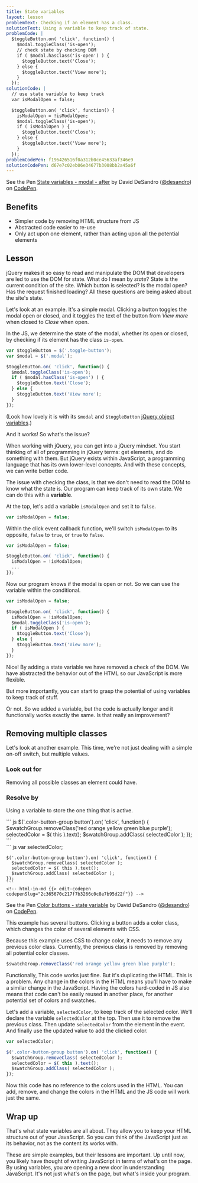 ```yaml
---
title: State variables
layout: lesson
problemText: Checking if an element has a class.
solutionText: Using a variable to keep track of state.
problemCode: |
  $toggleButton.on( 'click', function() {
    $modal.toggleClass('is-open');
    // check state by checking DOM
    if ( $modal.hasClass('is-open') ) {
      $toggleButton.text('Close');
    } else {
      $toggleButton.text('View more');
    }
  });
solutionCode: |
  // use state variable to keep track
  var isModalOpen = false;

  $toggleButton.on( 'click', function() {
    isModalOpen = !isModalOpen;
    $modal.toggleClass('is-open');
    if ( isModalOpen ) {
      $toggleButton.text('Close');
    } else {
      $toggleButton.text('View more');
    }
  });
problemCodePen: f196426516f0a312b0ce45633af346e9
solutionCodePen: d67e7c02eb06e34677b3008bb2a45a6f
---
```




<p data-height="300" data-theme-id="dark" data-slug-hash="d67e7c02eb06e34677b3008bb2a45a6f" data-default-tab="result" data-user="desandro" data-embed-version="2" data-pen-title="State variables - modal - after" class="codepen">See the Pen <a href="https://codepen.io/desandro/pen/d67e7c02eb06e34677b3008bb2a45a6f/">State variables - modal - after</a> by David DeSandro (<a href="https://codepen.io/desandro">@desandro</a>) on <a href="https://codepen.io">CodePen</a>.</p>

<!-- html-in-md <div class="skinny-column"> -->

## Benefits

+ Simpler code by removing HTML structure from JS
+ Abstracted code easier to re-use
+ Only act upon one element, rather than acting upon all the potential elements

## Lesson

jQuery makes it so easy to read and manipulate the DOM that developers are led to use the DOM for state. What do I mean by _state_? State is the current condition of the site. Which button is selected? Is the modal open? Has the request finished loading? All these questions are being asked about the site's state.

Let's look at an example. It's a simple modal. Clicking a button toggles the modal open or closed, and it toggles the text of the button from _View more_ when closed to _Close_ when open.

In the JS, we determine the state of the modal, whether its open or closed, by checking if its element has the class `is-open`.

``` js
var $toggleButton = $('.toggle-button');
var $modal = $('.modal');

$toggleButton.on( 'click', function() {
  $modal.toggleClass('is-open');
  if ( $modal.hasClass('is-open') ) {
    $toggleButton.text('Close');
  } else {
    $toggleButton.text('View more');
  }
});
```

(Look how lovely it is with its `$modal` and `$toggleButton` [jQuery object variables](cache-jquery-objects).)

And it works! So what's the issue?

When working with jQuery, you can get into a jQuery mindset. You start thinking of all of programming in jQuery terms: get elements, and do something with them. But jQuery exists within JavaScript, a programming language that has its own lower-level concepts. And with these concepts, we can write better code.

The issue with checking the class, is that we don't need to read the DOM to know what the state is. Our program can keep track of its own state. We can do this with a **variable**.

At the top, let's add a variable `isModalOpen` and set it to `false`.

``` js
var isModalOpen = false;
```

Within the click event callback function, we'll switch `isModalOpen` to its opposite, `false` to `true`, or `true` to `false`.

``` js
var isModalOpen = false;

$toggleButton.on( 'click', function() {
  isModalOpen = !isModalOpen;
  ...
});
```

Now our program knows if the modal is open or not. So we can use the variable within the conditional.

``` js
var isModalOpen = false;

$toggleButton.on( 'click', function() {
  isModalOpen = !isModalOpen;
  $modal.toggleClass('is-open');
  if ( isModalOpen ) {
    $toggleButton.text('Close');
  } else {
    $toggleButton.text('View more');
  }
});
```

Nice! By adding a state variable we have removed a check of the DOM. We have abstracted the behavior out of the HTML so our JavaScript is more flexible.

But more importantly, you can start to grasp the potential of using variables to keep track of stuff.

Or not. So we added a variable, but the code is actually longer and it functionally works exactly the same. Is that really an improvement?

## Removing multiple classes


Let's look at another example. This time, we're not just dealing with a simple on-off switch, but multiple values.

<!-- html-in-md </div> -->

<div class="duo">
  <div class="duo__cell">
    <h3>Look out for</h3>
    <p>Removing all possible classes an element could have.</p>
  </div>
  <div class="duo__cell">
    <h3>Resolve by</h3>
    <p>Using a variable to store the one thing that is active.</p>
  </div>
</div>

<div class="duo code-compare">
  <div class="duo__cell code-compare__nay">
    ``` js
    $('.color-button-group button').on( 'click', function() {
      $swatchGroup.removeClass('red orange yellow green blue purple');
      selectedColor = $( this ).text();
      $swatchGroup.addClass( selectedColor );
    });
    ```
    <!-- html-in-md {{> edit-codepen codepenSlug="938d5487859e2a3810dc9f23e94fd96c"}} -->
  </div>
  <div class="duo__cell code-compare__yay">
    ``` js
    var selectedColor;

    $('.color-button-group button').on( 'click', function() {
      $swatchGroup.removeClass( selectedColor );
      selectedColor = $( this ).text();
      $swatchGroup.addClass( selectedColor );
    });
    ```
    <!-- html-in-md {{> edit-codepen codepenSlug="2c365670c217f7b3266c0c8e7b95d22f"}} -->
  </div>
</div>

<p data-height="300" data-theme-id="dark" data-slug-hash="2c365670c217f7b3266c0c8e7b95d22f" data-default-tab="result" data-user="desandro" data-embed-version="2" data-pen-title="Color buttons - state variable" class="codepen">See the Pen <a href="https://codepen.io/desandro/pen/2c365670c217f7b3266c0c8e7b95d22f/">Color buttons - state variable</a> by David DeSandro (<a href="https://codepen.io/desandro">@desandro</a>) on <a href="https://codepen.io">CodePen</a>.</p>

<!-- html-in-md <div class="skinny-column"> -->

This example has several buttons. Clicking a button adds a color class, which changes the color of several elements with CSS.

Because this example uses CSS to change color, it needs to remove any previous color class. Currently, the previous class is removed by removing all potential color classes.

``` js
$swatchGroup.removeClass('red orange yellow green blue purple');
```

Functionally, This code  works just fine. But it's duplicating the HTML. This is a problem. Any change in the colors in the HTML means you'll have to make a similar change in the JavaScript. Having the colors hard-coded in JS also means that code can't be easily reused in another place, for another potential set of colors and swatches.

Let's add a variable, `selectedColor`, to keep track of the selected color. We'll declare the variable `selectedColor` at the top. Then use it to remove the previous class. Then update `selectedColor` from the element in the event. And finally use the updated value to add the clicked color.

``` js
var selectedColor;

$('.color-button-group button').on( 'click', function() {
  $swatchGroup.removeClass( selectedColor );
  selectedColor = $( this ).text();
  $swatchGroup.addClass( selectedColor );
});
```

Now this code has no reference to the colors used in the HTML. You can add, remove, and change the colors in the HTML and the JS code will work just the same.

## Wrap up

That's what state variables are all about. They allow you to keep your HTML structure out of your JavaScript. So you can think of the JavaScript just as its behavior, not as the content its works with.

These are simple examples, but their lessons are important. Up until now, you likely have thought of writing JavaScript in terms of what's on the page. By using variables, you are opening a new door in understanding JavaScript. It's not just what's on the page, but what's inside your program.

<!-- html-in-md </div> -->

<script async src="https://production-assets.codepen.io/assets/embed/ei.js"></script>
